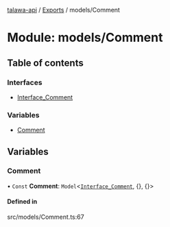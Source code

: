 [talawa-api](../README.md) / [Exports](../modules.md) / models/Comment

# Module: models/Comment

## Table of contents

### Interfaces

- [Interface\_Comment](../interfaces/models_Comment.Interface_Comment.md)

### Variables

- [Comment](models_Comment.md#comment)

## Variables

### Comment

• `Const` **Comment**: `Model`\<[`Interface_Comment`](../interfaces/models_Comment.Interface_Comment.md), \{}, \{}\>

#### Defined in

src/models/Comment.ts:67
